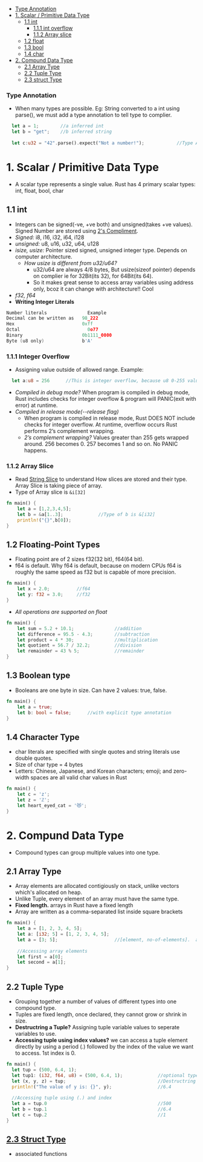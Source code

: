 - [Type Annotation](#type)
- [1. Scalar / Primitive Data Type](#scalardatatypes)
  - [1.1 int](#intdatatype)
    - [1.1.1 int overflow](#intoverflow)
    - [1.1.2 Array slice](#arrayslice)
  - [1.2 float](#floatdatatypes)
  - [1.3 bool](#booldatatype)
  - [1.4 char](#chardatatype)
- [2. Compund Data Type](#compounddatatypes)
  - [2.1 Array Type](#arraydatatype)
  - [2.2 Tuple Type](#tupledatatype)
  - [2.3 struct Type](#structdatatype)

<a name=type></a>
### Type Annotation
- When many types are possible. Eg: String converted to a int using parse(), we must add a type annotation to tell type to complier.
```rust
  let a = 1;        //a inferred int
  let b = "get";    //b inferred string
  
  let c:u32 = "42".parse().expect("Not a number!");            //Type Annotation u32
```

<a name="scalardatatypes"></a>
# 1. Scalar / Primitive Data Type
- A scalar type represents a single value. Rust has 4 primary scalar types: int, float, bool, char

<a name="intdatatype"></a>
## 1.1 int
- Integers can be signed(-ve, +ve  both) and unsigned(takes +ve values). Signed Number are stored using [2's Compliment](/Languages/Programming_Languages/C/Bitwise/Representation_of_Numbers). 
- _Signed:_ i8, i16, i32, i64, i128
- _unsigned:_ u8, u16, u32, u64, u128
- _isize, usize:_ Pointer sized signed, unsigned integer type. Depends on computer architecture. 
  - _How usize is different from u32/u64?_ 
    - u32/u64 are always 4/8 bytes, But usize(sizeof pointer) depends on complier ie for 32Bit(its 32), for 64Bit(its 64).
    - So it makes great sense to access array variables using address only, bcoz it can change with architecture!! Cool
- _f32, f64_
- **Writing Integer Literals**
```c
Number literals 	          Example
Decimal can be written as   98_222
Hex	                        0xff
Octal	                      0o77
Binary	                    0b1111_0000
Byte (u8 only)            	b'A'
```

<a name="intoverflow"></a>
### 1.1.1 Integer Overflow
- Assigning value outside of allowed range. Example:
```rust
  let a:u8 = 256      //This is integer overflow, because u8 0-255 values can be assigned
```  
- *Compiled in debug mode?* When program is compiled in debug mode, Rust includes checks for integer overflow & program will PANIC(exit with error) at runtime.
- *Compiled in release mode(--release flag)*
  - When program is compiled in release mode, Rust DOES NOT include checks for integer overflow. At runtime, overflow occurs Rust performs 2’s complement wrapping. 
  - *2’s complement wrapping?* Values greater than 255 gets wrapped around. 256 becomes 0. 257 becomes 1 and so on. No PANIC happens.

<a name="arrayslice"></a>
### 1.1.2 Array Slice
- Read [String Slice](../) to understand How slices are stored and their type. Array Slice is taking piece of array.
- Type of Array slice is `&i[32]`
```rust
fn main() {
    let a = [1,2,3,4,5];
    let b = &a[1..3];             //Type of b is &[i32]
    println!("{}",b[0]);
}
```

<a name="floatdatatype"></a>
## 1.2 Floating-Point Types
- Floating point are of 2 sizes f32(32 bit), f64(64 bit). 
- f64 is default. Why f64 is default, because on modern CPUs f64 is roughly the same speed as f32 but is capable of more precision.
```rust
fn main() {
    let x = 2.0;          //f64
    let y: f32 = 3.0;     //f32
}
```
- *All operations are supported on float*
```rust
fn main() {
    let sum = 5.2 + 10.1;               //addition
    let difference = 95.5 - 4.3;        //subtraction
    let product = 4 * 30;               //multiplication
    let quotient = 56.7 / 32.2;         //division
    let remainder = 43 % 5;             //remainder
}
```

<a name="booldatatype"></a>
## 1.3 Boolean type
- Booleans are one byte in size. Can have 2 values: true, false.
```rust
fn main() {
    let a = true;
    let b: bool = false;      //with explicit type annotation
}
```

<a name="chardatatype"></a>
## 1.4 Character Type
- char literals are specified with single quotes and string literals use double quotes.
- Size of char type = 4 bytes
- Letters: Chinese, Japanese, and Korean characters; emoji; and zero-width spaces are all valid char values in Rust
```rust
fn main() {
    let c = 'z';
    let z = 'ℤ';
    let heart_eyed_cat = '😻';
}
```

<a name="compounddatatypes"></a>
# 2. Compund Data Type
- Compound types can group multiple values into one type.

<a name="arraydatatype"></a>
## 2.1 Array Type
- Array elements are allocated contigiously on stack, unlike vectors which's allocated on heap.
- Unlike Tuple, every element of an array must have the same type.
- **Fixed length.** arrays in Rust have a fixed length
- Array are written as a comma-separated list inside square brackets
```rust
fn main() {
    let a = [1, 2, 3, 4, 5];
    let a: [i32; 5] = [1, 2, 3, 4, 5];
    let a = [3; 5];                     //[element, no-of-elements].  a = [3,3,3,3,3]
    
    //Accessing array elements
    let first = a[0];
    let second = a[1];
}
```

<a name="tupledatatype"></a>
## 2.2 Tuple Type
- Grouping together a number of values of different types into one compound type.
- Tuples are fixed length, once declared, they cannot grow or shrink in size.
- **Destructring a Tuple?** Assigning tuple variable values to seperate variables to use.
- **Accessing tuple using index values?** we can access a tuple element directly by using a period (.) followed by the index of the value we want to access. 1st index is 0.
```rust
fn main() {
  let tup = (500, 6.4, 1);
  let tup1: (i32, f64, u8) = (500, 6.4, 1);             //optional type annotation added
  let (x, y, z) = tup;                                  //Destructring tuple
  println!("The value of y is: {}", y);                 //6.4
  
  //Accessing tuple using (.) and index
  let a = tup.0                                         //500
  let b = tup.1                                         //6.4
  let c = tup.2                                         //1
}
```

<a name="structdatatype"></a>
## [2.3 Struct Type](Compound)
- associated functions
